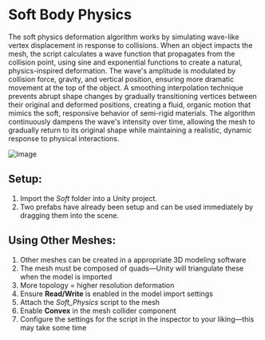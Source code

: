 # Soft Body Physics
The soft physics deformation algorithm works by simulating wave-like vertex displacement in response to collisions. When an object impacts the mesh, the script calculates a wave function that propagates from the collision point, using sine and exponential functions to create a natural, physics-inspired deformation. The wave's amplitude is modulated by collision force, gravity, and vertical position, ensuring more dramatic movement at the top of the object. A smoothing interpolation technique prevents abrupt shape changes by gradually transitioning vertices between their original and deformed positions, creating a fluid, organic motion that mimics the soft, responsive behavior of semi-rigid materials. The algorithm continuously dampens the wave's intensity over time, allowing the mesh to gradually return to its original shape while maintaining a realistic, dynamic response to physical interactions.

![Image](https://github.com/user-attachments/assets/6b54b303-3b45-411a-8813-4a1382f0336d)

## Setup:
1. Import the *Soft* folder into a Unity project.
2. Two prefabs have already been setup and can be used immediately by dragging them into the scene.

## Using Other Meshes:
1. Other meshes can be created in a appropriate 3D modeling software
3. The mesh must be composed of quads—Unity will triangulate these when the model is imported
4. More topology = higher resolution deformation
5. Ensure **Read/Write** is enabled in the model import settings
6. Attach the *Soft_Physics* script to the mesh
7. Enable **Convex** in the mesh collider component
8. Configure the settings for the script in the inspector to your liking—this may take some time
